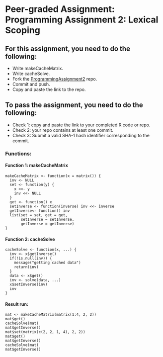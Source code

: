 # Peer-graded Assignment: Programming Assignment 2: Lexical Scoping

## For this assignment, you need to do the following:
* Write makeCacheMatrix. 
* Write cacheSolve.
* Fork the [ProgrammingAssignment2](https://github.com/rdpeng/ProgrammingAssignment2) repo.
* Commit and push.
* Copy and paste the link to the repo.

## To pass the assignment, you need to do the following:
* Check 1: copy and paste the link to your completed R code or repo. 
* Check 2: your repo contains at least one commit. 
* Check 3: Submit a valid SHA-1 hash identifier corresponding to the commit. 

### Functions:

#### Function 1: makeCacheMatrix

```{r}
makeCacheMatrix <- function(x = matrix()) {
  inv <- NULL
  set <- function(y) {
    x <<- y
    inv <<- NULL
  }
  get <- function() x
  setInverse <- function(inverse) inv <<- inverse
  getInverse<- function() inv
  list(set = set, get = get,
       setInverse = setInverse,
       getInverse = getInverse)
}
```

#### Function 2: cacheSolve

```{r}
cacheSolve <- function(x, ...) {
  inv <- x$getInverse()
  if(!is.null(inv)) {
    message("getting cached data")
    return(inv)
  }
  data <- x$get()
  inv <- solve(data, ...)
  x$setInverse(inv)
  inv
}
```

#### Result run:
```{r}
mat <- makeCacheMatrix(matrix(1:4, 2, 2))
mat$get()
cacheSolve(mat)
mat$getInverse()
mat$set(matrix(c(2, 2, 1, 4), 2, 2))
mat$get()
mat$getInverse()
cacheSolve(mat)
mat$getInverse()
```
